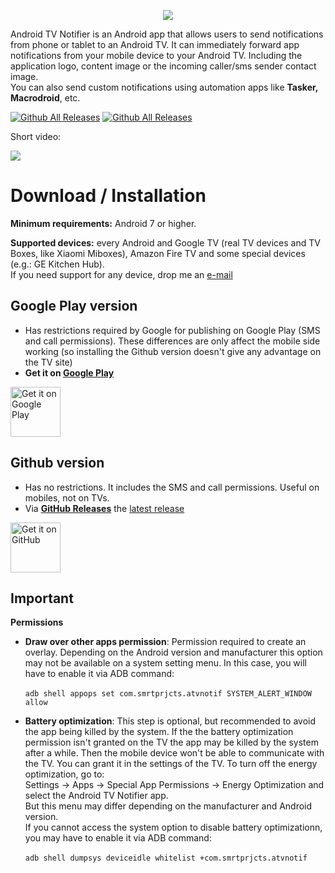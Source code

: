 <p align="center">
<img src="https://i.ibb.co/jGdMhct/ic-banner.png">
</p>

Android TV Notifier is an Android app that allows users to send notifications from phone or tablet to an Android TV.
It can immediately forward app notifications from your mobile device to your Android TV. Including the application logo, content image or the incoming caller/sms sender contact image.<br>
You can also send custom notifications using automation apps like **Tasker, Macrodroid**, etc.

[![Github All Releases](https://img.shields.io/github/v/release/smrtprjcts/atvnotif?label=Release&logo=github&display_name=release)]()
[![Github All Releases](https://img.shields.io/github/downloads/smrtprjcts/atvnotif/total.svg?label=APK%20Downloads&logo=github)]()

Short video:

[![](https://img.youtube.com/vi/Y2tLMjrjYHU/hqdefault.jpg)](https://youtu.be/Y2tLMjrjYHU)


# Download / Installation

**Minimum requirements:** Android 7 or higher.<br>

**Supported devices:** every Android and Google TV (real TV devices and TV Boxes, like Xiaomi Miboxes), Amazon Fire TV and some special devices (e.g.: GE Kitchen Hub).<br> If you need support for any device, drop me an [e-mail](mailto:smrtprjcts+atvnotif@gmail.com)

## Google Play version
* Has restrictions required by Google for publishing on Google Play (SMS and call permissions). These differences are only affect the mobile side working (so installing the Github version doesn't give any advantage on the TV site)
* **Get it on [Google Play](https://play.google.com/store/apps/details?id=com.smrtprjcts.atvnotif)**

[<img src="https://play.google.com/intl/en_us/badges/images/generic/en_badge_web_generic.png" alt="Get it on Google Play" height="80">](https://play.google.com/store/apps/details?id=com.smrtprjcts.atvnotif)

## Github version
* Has no restrictions. It includes the SMS and call permissions. Useful on mobiles, not on TVs.
* Via **[GitHub Releases](https://github.com/smrtprjcts/atvnotif/releases)** the [latest release](https://github.com/smrtprjcts/atvnotif/releases/latest/download/ATVNotifier-github-release.apk)

[<img src="https://raw.githubusercontent.com/ismartcoding/plain-app/main/assets/get-it-on-github.png" alt="Get it on GitHub" height="80">](https://github.com/smrtprjcts/atvnotif/releases)

## Important 
**Permissions**
* **Draw over other apps permission**: Permission required to create an overlay. Depending on the Android version and manufacturer this option may not be available on a system setting menu. In this case, you will have to enable it via ADB command:\
\
``adb shell appops set com.smrtprjcts.atvnotif SYSTEM_ALERT_WINDOW allow``

* **Battery optimization**: This step is optional, but recommended to avoid the app being killed by the system. If the the battery optimization permission isn't granted on the TV the app may be killed  by the system after a while. Then the mobile device won't be able to communicate with the TV. You can grant it in the settings of the TV. To turn off the energy optimization, go to:\
Settings -> Apps -> Special App Permissions -> Energy Optimization and select the Android TV Notifier app.\
But this menu may differ depending on the manufacturer and Android version.<br>
If you cannot access the system option to disable battery optimizationn, you may have to enable it via ADB command:\
\
``adb shell dumpsys deviceidle whitelist +com.smrtprjcts.atvnotif``
